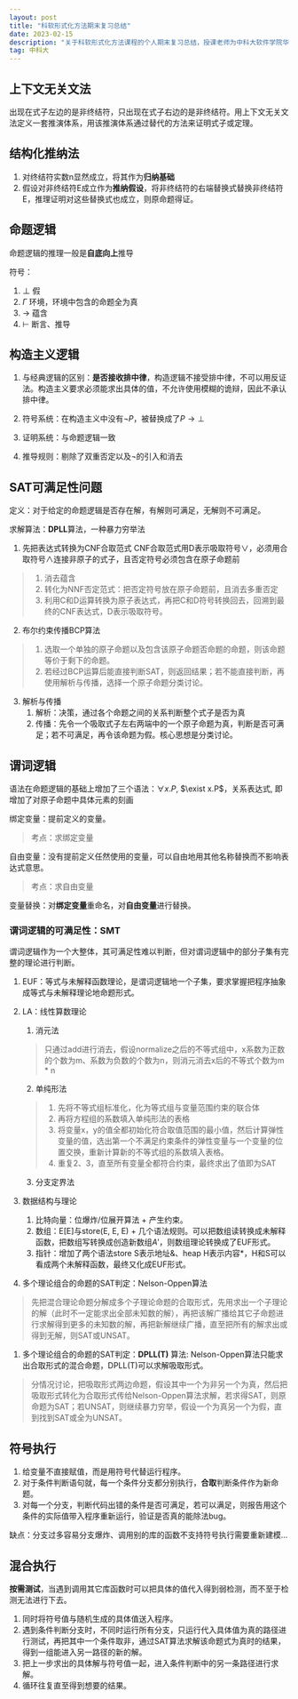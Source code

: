 ```yaml
---
layout: post
title: "科软形式化方法期末复习总结"
date: 2023-02-15 
description: "关于科软形式化方法课程的个人期末复习总结，授课老师为中科大软件学院华保健老师"
tag: 中科大
---   
```



## 上下文无关文法

出现在式子左边的是非终结符，只出现在式子右边的是非终结符。用上下文无关文法定义一套推演体系，用该推演体系通过替代的方法来证明式子或定理。
 
## 结构化推纳法

1. 对终结符实数n显然成立，将其作为**归纳基础**
2. 假设对非终结符E成立作为**推纳假设**，将非终结符的右端替换式替换非终结符E，推理证明对这些替换式也成立，则原命题得证。

## 命题逻辑
命题逻辑的推理一般是**自底向上**推导

符号：
1. $\perp$ 假
2. $\Gamma$ 环境，环境中包含的命题全为真
3. $\rightarrow$ 蕴含
4. $\vdash$ 断言、推导

## 构造主义逻辑


1. 与经典逻辑的区别：**是否接收排中律**，构造逻辑不接受排中律，不可以用反证法。构造主义要求必须能求出具体的值，不允许使用模糊的诡辩，因此不承认排中律。

2. 符号系统：在构造主义中没有$\neg P$，被替换成了$P\rightarrow \perp$
3. 证明系统：与命题逻辑一致
4. 推导规则：剔除了双重否定以及$\neg$的引入和消去

## SAT可满足性问题

定义：对于给定的命题逻辑是否存在解，有解则可满足，无解则不可满足。

求解算法：**DPLL**算法，一种暴力穷举法
1. 先把表达式转换为CNF合取范式
CNF合取范式用D表示吸取符号$\vee$，必须用合取符号$\wedge$连接非原子的式子，且否定符号必须包含在原子命题前
> 1. 消去蕴含
> 2. 转化为NNF否定范式：把否定符号放在原子命题前，且消去多重否定
> 3. 利用C和D运算转换为原子表达式，再把C和D符号转换回去，回溯到最终的CNF表达式，D表示吸取符号。

2. 布尔约束传播BCP算法
> 1. 选取一个单独的原子命题以及包含该原子命题否命题的命题，则该命题等价于剩下的命题。
>2. 若经过BCP运算后能直接判断SAT，则返回结果；若不能直接判断，再使用解析与传播，选择一个原子命题分类讨论。

3. 解析与传播
   1. 解析：决策，通过各个命题之间的关系判断整个式子是否为真
   2. 传播：先令一个吸取式子左右两端中的一个原子命题为真，判断是否可满足；若不可满足，再令该命题为假。核心思想是分类讨论。


## 谓词逻辑

语法在命题逻辑的基础上增加了三个语法：$\forall x.P$, $\exist x.P$，关系表达式, 即增加了对原子命题中具体元素的刻画

绑定变量：提前定义的变量。
> 考点：求绑定变量

自由变量：没有提前定义任然使用的变量，可以自由地用其他名称替换而不影响表达式意思。
> 考点：求自由变量
>

变量替换：对**绑定变量**重命名，对**自由变量**进行替换。

### 谓词逻辑的可满足性：SMT
谓词逻辑作为一个大整体，其可满足性难以判断，但对谓词逻辑中的部分子集有完整的理论进行判断。
1. EUF：等式与未解释函数理论，是谓词逻辑地一个子集，要求掌握把程序抽象成等式与未解释理论地命题形式。
2. LA：线性算数理论
   1. 消元法
   > 只通过add进行消去，假设normalize之后的不等式组中，x系数为正数的个数为m、系数为负数的个数为n，则消元消去x后的不等式个数为m * n
   2. 单纯形法
   > 1. 先将不等式组标准化，化为等式组与变量范围约束的联合体
   > 2. 再将方程组的系数填入单纯形法的表格
   > 3. 将变量x，y的值全都初始化符合取值范围的最小值，然后计算弹性变量的值，选出第一个不满足约束条件的弹性变量与一个变量的位置交换，重新计算新的不等式组的系数填入表格。
   > 4. 重复2、3，直至所有变量全都符合约束，最终求出了值即为SAT
   3. 分支定界法

3. 数据结构与理论
   1. 比特向量：位爆炸/位展开算法 + 产生约束。
   2. 数组：E[E]与store(E, E, E) + 几个语法规则。可以把数组读转换成未解释函数，把数组写转换成创造新数组$A'$，则数组理论转换成了EUF形式。
   3. 指针：增加了两个语法store S表示地址&、heap H表示内容*，H和S可以看成两个未解释函数，最终又化成EUF形式。

4. 多个理论组合的命题的SAT判定：Nelson-Oppen算法 
> 先把混合理论命题分解成多个子理论命题的合取形式，先用求出一个子理论的解（此时不一定能求出全部未知数的解），再把该解广播给其它子命题进行求解得到更多的未知数的解，再把新解继续广播，直至把所有的解求出或得到无解，则SAT或UNSAT。

1. 多个理论组合的命题的SAT判定：**DPLL(T)** 算法:
    Nelson-Oppen算法只能求出合取形式的混合命题，DPLL(T)可以求解吸取形式。
> 分情况讨论，把吸取形式两边命题，假设其中一个为非另一个为真，然后把吸取形式转化为合取形式传给Nelson-Oppen算法求解，若求得SAT，则原命题为SAT；若UNSAT，则继续暴力穷举，假设一个为真另一个为假，直到找到SAT或全为UNSAT。


## 符号执行
1. 给变量不直接赋值，而是用符号代替运行程序。
2. 对于条件判断语句就，每一个条件分支都分别执行，**合取**判断条件作为新命题。
3. 对每一个分支，判断代码出错的条件是否可满足，若可以满足，则报告用这个条件的实际值带入程序重新运行，验证是否真的能除法bug。

缺点：分支过多容易分支爆炸、调用别的库的函数不支持符号执行需要重新建模...


## 混合执行

**按需测试**，当遇到调用其它库函数时可以把具体的值代入得到弱检测，而不至于检测无法进行下去。

1. 同时将符号值与随机生成的具体值送入程序。
2. 遇到条件判断分支时，不同时运行所有分支，只运行代入具体值为真的路径进行测试，再把其中一个条件取非，通过SAT算法求解该命题式为真时的结果，得到一组能进入另一路径的新的解。
3. 把上一步求出的具体解与符号值一起，进入条件判断中的另一条路径进行求解。
4. 循环往复直至得到想要的结果。
